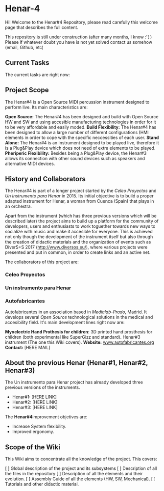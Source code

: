 # Henar-4

Hi! Welcome to the Henar#4 Repository, please read carefully this welcome page that describes the full content.

This repository is still under construction (after many months, I know :'( ) Please if whatever doubt you have is not yet solved contact us somehow (email, Github, etc)

## Current Tasks
The current tasks are right now:

## Project Scope
The Henar#4 is a Open Source MIDI percussion instrument designed to perform live. Its main characteristics are:

**Open Source:** The Henar#4 has been designed and build with Open Source HW and SW and using accesible manufacturing technologies in order for it to be very affordable and easily moded.
**Build Flexibility:** The Henar#4 has been designed to allow a large number of different configurations (HMI elements in order to cope with the specific neccessities of each user.
**Stand Alone:** The Henar#4 is an instrument designed to be played live, therefore it is a Plug&Play device which does not need of extra elements to be played.
**Pheriperic Flexibility:** Besides being a Plug&Play device, the Henar#3 allows its connection with other sound devices such as speakers and alternative MIDI devices.
 
## History and Collaborators
The Henar#4 is part of a longer project started by the _Celeo Proyectos_ and _Un Instrumento para Henar_ in 2015. Its initial objective is to build a proper adapted instrument for Henar, a woman from Cuenca (Spain) that plays in an orchestra.

Apart from the instrument (which has three previous versions which will be described later) the project aims to build up a platform for the community of developers, users and enthusiasts to work toguether towards new ways to socialize with music and make it accesible for everyone. This is achieved not only though the development of the instrument itself but also through the creation of didactic materials and the organization of events such as DiverS+S 2017 (http://www.diversos.eu/), where various projects were presented and put in common, in order to create links and an active net.

The collaborators of this project are:

### Celeo Proyectos

### Un instrumento para Henar

### Autofabricantes
Autofabricantes in an association based in _Medialab-Prado_, Madrid. It develops several _Open Source_ technological solutions in the medical and accesibility field. It's main development lines right now are:

**Myoelectric Hand Prothesis for children:** 3D printed hand prosthesis for children (both experimental like SuperGizz and standard).
Henar#3 instrument (The one this Wiki covers).
**Website:** www.autofabricantes.org
**Contact:** [HERE MAIL]

## About the previous Henar (Henar#1, Henar#2, Henar#3)
The Un instrumento para Henar project has already developed three previous versions of the instruments.

 - Henar#1: [HERE LINK]
 - Henar#2: [HERE LINK]
 - Henar#3: [HERE LINK]

The **Henar#4**improvement objetives are:

 - Increase System flexibility.
 - Improved ergonomy.

## Scope of the Wiki
This Wiki aims to concentrate all the knowledge of the project. This covers:

 [ ] Global description of the project and its subsystems
 [ ] Description of all the files in the repository
 [ ] Description of all the elements and their evolution.
 [ ] Assembly Guide of all the elements (HW, SW, Mechanical).
 [ ] Tutorials and other didactic material.
